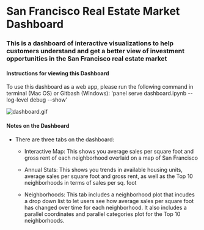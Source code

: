 
# San Francisco Real Estate Market Dashboard

### This is a dashboard of interactive visualizations to help customers understand and get a better view of investment opportunities in the San Francisco real estate market

#### Instructions for viewing this Dashboard
To use this dashboard as a web app, please run the following command in terminal (Mac OS) or Gitbash (Windows):
'panel serve dashboard.ipynb --log-level debug --show'

  ![dashboard.gif](Images/dashboard.gif)

#### Notes on the Dashboard
- There are three tabs on the dashboard:
    
    - Interactive Map: This shows you average sales per square foot and gross rent of each neighborhood overlaid on a map of San Francisco
    
    
    - Annual Stats: This shows you trends in available housing units, average sales per square foot and gross rent, as well as the Top 10 neighborhoods in terms of sales per sq. foot
    
    
    - Neighborhoods: This tab includes a neighborhood plot that incudes a drop down list to let users see how average sales per square foot has changed over time for each neighborhood. It also includes a parallel coordinates and parallel categories plot for the Top 10 neighborhoods.
